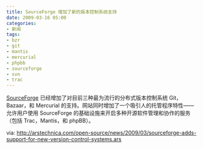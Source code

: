 ```yaml
---
title: SourceForge 增加了新的版本控制系统支持
date: 2009-03-16 05:00
categories:
- 新闻
tags:
- bzr
- git
- mantis
- mercurial
- phpbb
- sourceforge
- svn
- trac
---
```


[SourceForge](http://sourceforge.net/)
已经增加了对目前三种最为流行的分布式版本控制系统 Git，Bazaar，和
Mercurial 的支持。网站同时增加了一个吸引人的托管程序特性——允许用户使用
SourceForge 的基础设施来开启多种开源软件管理和协作的服务（包括
Trac，Mantis，和 phpBB）。

via:
[<http://arstechnica.com/open-source/news/2009/03/sourceforge-adds-support-for-new-version-control-systems.ars>](http://arstechnica.com/open-source/news/2009/03/sourceforge-adds-support-for-new-version-control-systems.ars)

